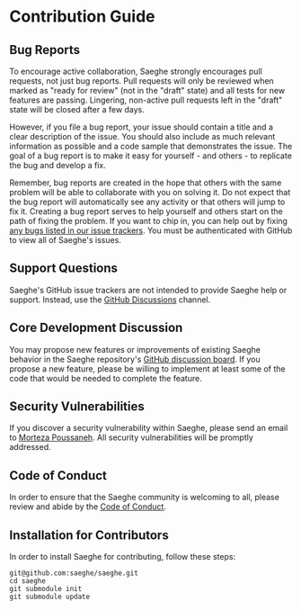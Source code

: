 # Contribution Guide

## Bug Reports

To encourage active collaboration, Saeghe strongly encourages pull requests, not just bug reports. 
Pull requests will only be reviewed when marked as "ready for review" (not in the "draft" state) and all tests for new features are passing. 
Lingering, non-active pull requests left in the "draft" state will be closed after a few days.

However, if you file a bug report, your issue should contain a title and a clear description of the issue. 
You should also include as much relevant information as possible and a code sample that demonstrates the issue. 
The goal of a bug report is to make it easy for yourself - and others - to replicate the bug and develop a fix.

Remember, bug reports are created in the hope that others with the same problem will be able to collaborate with you on solving it. 
Do not expect that the bug report will automatically see any activity or that others will jump to fix it. 
Creating a bug report serves to help yourself and others start on the path of fixing the problem. 
If you want to chip in, you can help out by fixing [any bugs listed in our issue trackers](https://github.com/saeghe/saeghe/labels/bug). 
You must be authenticated with GitHub to view all of Saeghe's issues.

## Support Questions

Saeghe's GitHub issue trackers are not intended to provide Saeghe help or support. Instead, use the [GitHub Discussions](https://github.com/saeghe/saeghe/discussions) channel.

## Core Development Discussion

You may propose new features or improvements of existing Saeghe behavior in the Saeghe repository's [GitHub discussion board](https://github.com/saeghe/saeghe/discussions). 
If you propose a new feature, please be willing to implement at least some of the code that would be needed to complete the feature.

## Security Vulnerabilities

If you discover a security vulnerability within Saeghe, please send an email to [Morteza Poussaneh](mailto:morteza@protonmail.com?subject=[GitHub]%20Security%20Vulnerabilities%20Report). 
All security vulnerabilities will be promptly addressed.

## Code of Conduct

In order to ensure that the Saeghe community is welcoming to all, please review and abide by the [Code of Conduct](https://github.com/saeghe/saeghe/blob/master/CODE_OF_CONDUCT.md).

## Installation for Contributors

In order to install Saeghe for contributing, follow these steps:

```shell
git@github.com:saeghe/saeghe.git
cd saeghe
git submodule init
git submodule update
```
